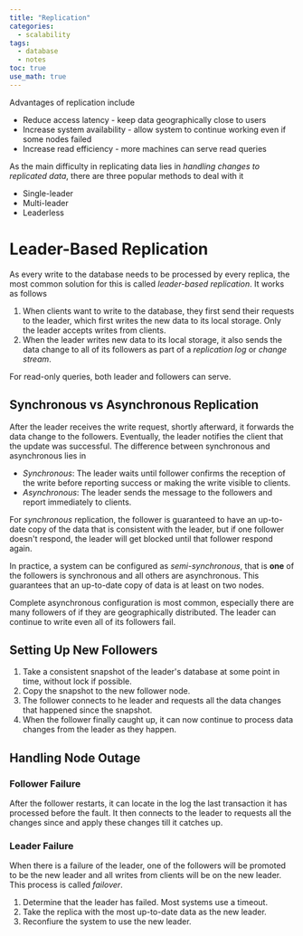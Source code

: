 ```yaml
---
title: "Replication"
categories:
  - scalability
tags:
  - database
  - notes
toc: true
use_math: true
---
```


Advantages of replication include

- Reduce access latency - keep data geographically close to users
- Increase system availability - allow system to continue working even if some nodes failed
- Increase read efficiency - more machines can serve read queries

As the main difficulty in replicating data lies in *handling changes to replicated data*, there are three popular methods to deal with it

- Single-leader
- Multi-leader
- Leaderless

# Leader-Based Replication

As every write to the database needs to be processed by every replica, the most common solution for this is called *leader-based replication*. It works as follows

1. When clients want to write to the database, they first send their requests to the leader, which first writes the new data to its local storage. Only the leader accepts writes from clients.
2. When the leader writes new data to its local storage, it also sends the data change to all of its followers as part of a *replication log* or *change stream*.

For read-only queries, both leader and followers can serve.


## Synchronous vs Asynchronous Replication

After the leader receives the write request, shortly afterward, it forwards the data change to the followers. Eventually, the leader notifies the client that the update was successful. The difference between synchronous and asynchronous lies in

- *Synchronous*: The leader waits until follower confirms the reception of the write before reporting success or making the write visible to clients.
- *Asynchronous*: The leader sends the message to the followers and report immediately to clients.

For *synchronous* replication, the follower is guaranteed to have an up-to-date copy of the data that is consistent with the leader, but if one follower doesn't respond, the leader will get blocked until that follower respond again.

In practice, a system can be configured as *semi-synchronous*, that is **one** of the followers is synchronous and all others are asynchronous. This guarantees that an up-to-date copy of data is at least on two nodes.

Complete asynchronous configuration is most common, especially there are many followers of if they are geographically distributed. The leader can continue to write even all of its followers fail.


## Setting Up New Followers

1. Take a consistent snapshot of the leader's database at some point in time, without lock if possible.
2. Copy the snapshot to the new follower node.
3. The follower connects to he leader and requests all the data changes that happened since the snapshot.
4. When the follower finally caught up, it can now continue to process data changes from the leader as they happen.

## Handling Node Outage

### Follower Failure

After the follower restarts, it can locate in the log the last transaction it has processed before the fault. It then connects to the leader to requests all the changes since and apply these changes till it catches up. 

### Leader Failure

When there is a failure of the leader, one of the followers will be promoted to be the new leader and all writes from clients will be on the new leader. This process is called *failover*.

1. Determine that the leader has failed. Most systems use a timeout.
2. Take the replica with the most up-to-date data as the new leader.
3. Reconfiure the system to use the new leader.




